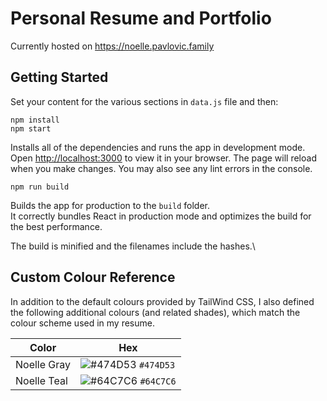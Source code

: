 # Personal Resume and Portfolio

Currently hosted on https://noelle.pavlovic.family

## Getting Started

Set your content for the various sections in `data.js` file and then:

`npm install`\
`npm start` 

Installs all of the dependencies and runs the app in development mode. Open [http://localhost:3000](http://localhost:3000) to view it in your browser. The page will reload when you make changes. You may also see any lint errors in the console.

`npm run build`

Builds the app for production to the `build` folder.\
It correctly bundles React in production mode and optimizes the build for the best performance.

The build is minified and the filenames include the hashes.\

## Custom Colour Reference

In addition to the default colours provided by TailWind CSS, I also defined the following additional colours (and related shades), which match the colour scheme used in my resume.

| Color          | Hex                                                                |
| -------------- | ------------------------------------------------------------------ |
| Noelle Gray    | ![#474D53](https://via.placeholder.com/10/474D53?text=+) `#474D53` |
| Noelle Teal    | ![#64C7C6](https://via.placeholder.com/10/64C7C6?text=+) `#64C7C6` |
